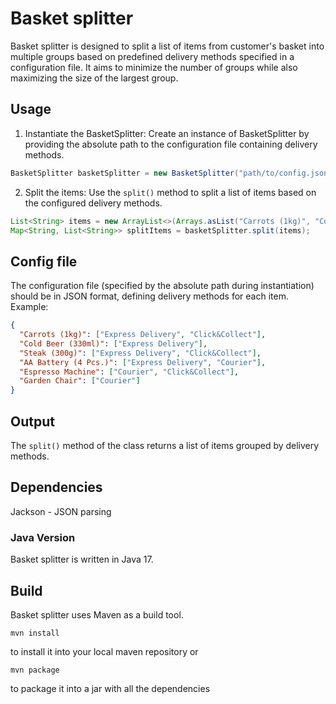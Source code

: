 # Basket splitter
Basket splitter is designed to split a list of items from customer's basket into multiple groups based on predefined delivery methods specified in a configuration file. It aims to minimize the number of groups while also maximizing the size of the largest group.

## Usage
1. Instantiate the BasketSplitter: Create an instance of BasketSplitter by providing the absolute path to the configuration file containing delivery methods.
```java
BasketSplitter basketSplitter = new BasketSplitter("path/to/config.json");
```

2. Split the items: Use the `split()` method to split a list of items based on the configured delivery methods.
```java
List<String> items = new ArrayList<>(Arrays.asList("Carrots (1kg)", "Cold Beer (330ml)", "Steak (300g)"));
Map<String, List<String>> splitItems = basketSplitter.split(items);
```

## Config file
The configuration file (specified by the absolute path during instantiation) should be in JSON format, defining delivery methods for each item. Example:
```json
{
  "Carrots (1kg)": ["Express Delivery", "Click&Collect"],
  "Cold Beer (330ml)": ["Express Delivery"],
  "Steak (300g)": ["Express Delivery", "Click&Collect"],
  "AA Battery (4 Pcs.)": ["Express Delivery", "Courier"],
  "Espresso Machine": ["Courier", "Click&Collect"],
  "Garden Chair": ["Courier"]
}
```

## Output
The `split()` method of the class returns a list of items grouped by delivery methods.

## Dependencies
Jackson - JSON parsing

### Java Version
Basket splitter is written in Java 17.

## Build
Basket splitter uses Maven as a build tool.
```console
mvn install
```
to install it into your local maven repository or
```console
mvn package
```
to package it into a jar with all the dependencies
